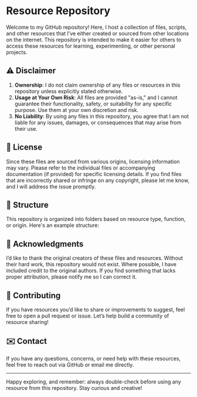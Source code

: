 # Resource Repository

Welcome to my GitHub repository! Here, I host a collection of files, scripts, and other resources that I’ve either created or sourced from other locations on the internet. This repository is intended to make it easier for others to access these resources for learning, experimenting, or other personal projects.

## ⚠️ Disclaimer

1. **Ownership**: I do not claim ownership of any files or resources in this repository unless explicitly stated otherwise.
2. **Usage at Your Own Risk**: All files are provided "as-is," and I cannot guarantee their functionality, safety, or suitability for any specific purpose. Use them at your own discretion and risk.
3. **No Liability**: By using any files in this repository, you agree that I am not liable for any issues, damages, or consequences that may arise from their use.

## 📜 License

Since these files are sourced from various origins, licensing information may vary. Please refer to the individual files or accompanying documentation (if provided) for specific licensing details. If you find files that are incorrectly shared or infringe on any copyright, please let me know, and I will address the issue promptly.

## 📂 Structure

This repository is organized into folders based on resource type, function, or origin. Here's an example structure:


## 🙏 Acknowledgments

I’d like to thank the original creators of these files and resources. Without their hard work, this repository would not exist. Where possible, I have included credit to the original authors. If you find something that lacks proper attribution, please notify me so I can correct it.

## 🚀 Contributing

If you have resources you’d like to share or improvements to suggest, feel free to open a pull request or issue. Let’s help build a community of resource sharing!

## ✉️ Contact

If you have any questions, concerns, or need help with these resources, feel free to reach out via GitHub or email me directly.

---

Happy exploring, and remember: always double-check before using any resource from this repository. Stay curious and creative!
